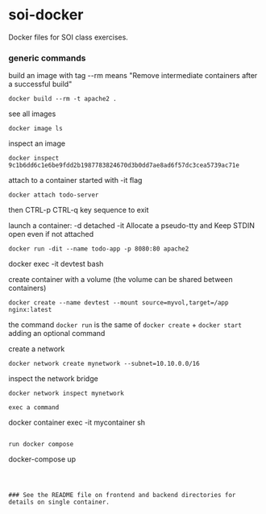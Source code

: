 # soi-docker
Docker files for SOI class exercises.

### generic commands
build an image with tag --rm means "Remove intermediate containers after a successful build"
```
docker build --rm -t apache2 .
```

see all images
```
docker image ls
```

inspect an image
```
docker inspect 9c1b6dd6c1e6be9fdd2b1987783824670d3b0dd7ae8ad6f57dc3cea5739ac71e
```

attach to a container started with -it flag
```
docker attach todo-server 
```
then CTRL-p CTRL-q key sequence to exit

launch a container: -d detached -it Allocate a pseudo-tty and Keep STDIN open even if not attached
```
docker run -dit --name todo-app -p 8080:80 apache2
```

docker exec -it devtest bash

create container with a volume (the volume can be shared between containers)
```
docker create --name devtest --mount source=myvol,target=/app nginx:latest
```

the command `docker run` is the same of `docker create` + `docker start` adding an optional command


create a network
```
docker network create mynetwork --subnet=10.10.0.0/16
```

inspect the network bridge
```
docker network inspect mynetwork

exec a command
```
docker container exec -it mycontainer sh
```

run docker compose
```
docker-compose up
```



### See the README file on frontend and backend directories for details on single container.
